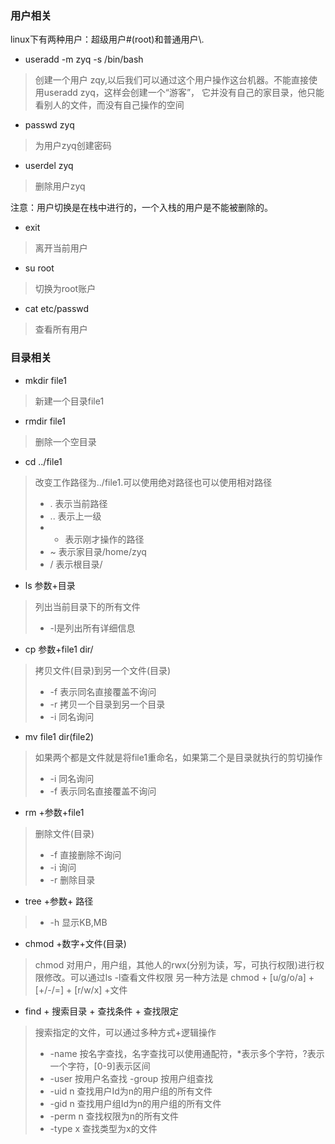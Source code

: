 ### 用户相关
linux下有两种用户：超级用户#(root)和普通用户\\.
+ useradd -m zyq -s /bin/bash
> 创建一个用户 zqy,以后我们可以通过这个用户操作这台机器。不能直接使用useradd zyq，这样会创建一个“游客”，
它并没有自己的家目录，他只能看别人的文件，而没有自己操作的空间
+ passwd zyq
> 为用户zyq创建密码
+ userdel zyq
> 删除用户zyq

注意：用户切换是在栈中进行的，一个入栈的用户是不能被删除的。
+ exit
> 离开当前用户
+ su root
> 切换为root账户
+ cat etc/passwd
> 查看所有用户
### 目录相关
+ mkdir file1
> 新建一个目录file1
+ rmdir file1
> 删除一个空目录
+ cd ../file1
> 改变工作路径为../file1.可以使用绝对路径也可以使用相对路径
> + . 表示当前路径
> + .. 表示上一级
> + - 表示刚才操作的路径
> + ~ 表示家目录/home/zyq
> + / 表示根目录/
+ ls 参数+目录
> 列出当前目录下的所有文件
> + -l是列出所有详细信息
+ cp 参数+file1 dir/
> 拷贝文件(目录)到另一个文件(目录)
> + -f 表示同名直接覆盖不询问
> + -r 拷贝一个目录到另一个目录
> + -i 同名询问
+ mv file1 dir(file2)
> 如果两个都是文件就是将file1重命名，如果第二个是目录就执行的剪切操作
> + -i 同名询问
> + -f 表示同名直接覆盖不询问
+ rm +参数+file1
> 删除文件(目录)
> + -f 直接删除不询问
> + -i 询问
> + -r 删除目录
+ tree +参数+ 路径
> + -h 显示KB,MB
+ chmod +数字+文件(目录)
> chmod 对用户，用户组，其他人的rwx(分别为读，写，可执行权限)进行权限修改。可以通过ls -l查看文件权限
> 另一种方法是 chmod + [u/g/o/a] + [+/-/=] + [r/w/x] +文件
+ find + 搜索目录 + 查找条件 + 查找限定
> 搜索指定的文件，可以通过多种方式+逻辑操作
> + -name 按名字查找，名字查找可以使用通配符，*表示多个字符，?表示一个字符，[0-9]表示区间
> + -user 按用户名查找 -group 按用户组查找
> + -uid n 查找用户Id为n的用户组的所有文件
> + -gid n 查找用户组Id为n的用户组的所有文件
> + -perm n 查找权限为n的所有文件
> + -type x 查找类型为x的文件

